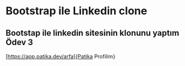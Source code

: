 # Bootstrap ile Linkedin clone

## Bootstap ile linkedin sitesinin klonunu yaptım Ödev 3

[https://app.patika.dev/arfa]{Patika Profilim}